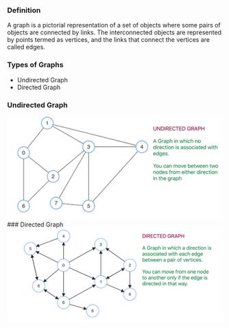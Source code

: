 ### Definition

A graph is a pictorial representation of a set of objects where some pairs of objects are connected by links. The interconnected objects are represented by points termed as vertices, and the links that connect the vertices are called edges.
### Types of Graphs

   - Undirected Graph
   - Directed Graph

### Undirected Graph
<img src="images/undirected-graph.png"/>
### Directed Graph
<img src="images/directed-graph.png"/>
